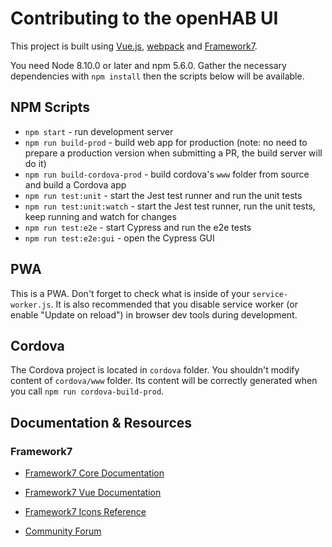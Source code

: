 # Contributing to the openHAB UI

This project is built using [Vue.js](https://vuejs.org/), [webpack](https://webpack.js.org/) and [Framework7](https://framework7.io).

You need Node 8.10.0 or later and npm 5.6.0. Gather the necessary dependencies with `npm install` then the scripts below will be available.

## NPM Scripts

* `npm start` - run development server
* `npm run build-prod` - build web app for production (note: no need to prepare a production version when submitting a PR, the build server will do it)
* `npm run build-cordova-prod` - build cordova's `www` folder from source and build a Cordova app
* `npm run test:unit` - start the Jest test runner and run the unit tests
* `npm run test:unit:watch` - start the Jest test runner, run the unit tests, keep running and watch for changes
* `npm run test:e2e` - start Cypress and run the e2e tests
* `npm run test:e2e:gui` - open the Cypress GUI

## PWA

This is a PWA. Don't forget to check what is inside of your `service-worker.js`. It is also recommended that you disable service worker (or enable "Update on reload") in browser dev tools during development.

## Cordova

The Cordova project is located in `cordova` folder. You shouldn't modify content of `cordova/www` folder. Its content will be correctly generated when you call `npm run cordova-build-prod`.

## Documentation & Resources

### Framework7

* [Framework7 Core Documentation](https://framework7.io/docs/)
* [Framework7 Vue Documentation](https://framework7.io/vue/)

* [Framework7 Icons Reference](https://framework7.io/icons/)
* [Community Forum](https://forum.framework7.io)
